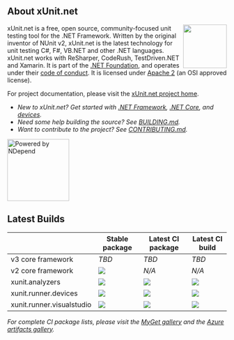 ## About xUnit.net

[<img align="right" width="100px" src="https://dotnetfoundation.org/img/logo_big.svg" />](https://dotnetfoundation.org/projects?searchquery=xunit&type=project)

xUnit.net is a free, open source, community-focused unit testing tool for the .NET Framework. Written by the original inventor of NUnit v2, xUnit.net is the latest technology for unit testing C#, F#, VB.NET and other .NET languages. xUnit.net works with ReSharper, CodeRush, TestDriven.NET and Xamarin. It is part of the [.NET Foundation](https://www.dotnetfoundation.org/), and operates under their [code of conduct](https://www.dotnetfoundation.org/code-of-conduct). It is licensed under [Apache 2](https://opensource.org/licenses/Apache-2.0) (an OSI approved license).

For project documentation, please visit the [xUnit.net project home](https://xunit.net/).

* _New to xUnit.net? Get started with [.NET Framework](https://xunit.net/docs/getting-started/netfx/visual-studio), [.NET Core](https://xunit.net/docs/getting-started/netcore/cmdline), and [devices](https://xunit.net/docs/getting-started/uwp/devices-runner)._
* _Need some help building the source? See [BUILDING.md](BUILDING.md)._
* _Want to contribute to the project? See [CONTRIBUTING.md](.github/CONTRIBUTING.md)._

[<img src="https://raw.github.com/xunit/media/main/powered-by-ndepend-transparent.png" title="Powered by NDepend" width="142" />](http://www.ndepend.com/)

## Latest Builds

|     | Stable package | Latest CI package | Latest CI build |
| --- | -------------- | ----------------- | --------------- |
| v3 core framework | *TBD* | *TBD* | *TBD* |
| v2 core framework | <a href="https://www.nuget.org/packages/xunit"><img src="https://img.shields.io/nuget/v/xunit.svg?style=flat&logo=nuget"></a> | *N/A* | *N/A* |
| xunit.analyzers | <a href="https://www.nuget.org/packages/xunit.analyzers"><img src="https://img.shields.io/nuget/v/xunit.analyzers.svg?style=flat&logo=nuget"></a> | <a href="https://myget.org/feed/xunit/package/nuget/xunit.analyzers"><img src="https://img.shields.io/myget/xunit/vpre/xunit.analyzers.svg?style=flat&label=myget&logo=nuget"></a> | <a href="https://actions-badge.atrox.dev/xunit/xunit.analyzers/goto?ref=main"><img src="https://img.shields.io/endpoint.svg?url=https%3A%2F%2Factions-badge.atrox.dev%2Fxunit%2Fxunit.analyzers%2Fbadge%3Fref%3Dmain&style=flat&label=build"></a> |
| xunit.runner.devices | <a href="https://www.nuget.org/packages/xunit.runner.devices"><img src="https://img.shields.io/nuget/v/xunit.runner.devices.svg?style=flat&logo=nuget"></a> | <a href="https://dev.azure.com/dotnet/xUnit/_packaging?_a=package&feed=fe8eb338-07fd-45a0-b2ac-c80b58ca8c34&package=a4366a02-ff04-4fa0-97b2-564e2f56ea7c&preferRelease=true"><img src="https://azpkgsshield.azurevoodoo.net/dotnet/xUnit/xUnit/xunit.runner.devices"></a> | <a href="https://dev.azure.com/dotnet/xUnit/_build?definitionId=23&_a=summary"><img src="https://img.shields.io/azure-devops/build/dotnet/xUnit/23?style=flat&logo=azure-devops"></a> |
| xunit.runner.visualstudio | <a href="https://www.nuget.org/packages/xunit.runner.visualstudio"><img src="https://img.shields.io/nuget/v/xunit.runner.visualstudio.svg?style=flat&logo=nuget"></a> | <a href="https://dev.azure.com/dotnet/xUnit/_packaging?_a=package&feed=fe8eb338-07fd-45a0-b2ac-c80b58ca8c34&package=d5787e76-3ff2-4ac9-bd7f-a0c8ac3ec743&preferRelease=true"><img src="https://azpkgsshield.azurevoodoo.net/dotnet/xUnit/xUnit/xunit.runner.visualstudio"></a> | <a href="https://dev.azure.com/dotnet/xUnit/_build?definitionId=64&_a=summary"><img src="https://img.shields.io/azure-devops/build/dotnet/xUnit/64?style=flat&logo=azure-devops"></a> |

*For complete CI package lists, please visit the [MyGet gallery](https://www.myget.org/gallery/xunit/) and the [Azure artifacts gallery](https://dev.azure.com/dotnet/xUnit/_packaging?_a=feed&feed=xUnit).*
